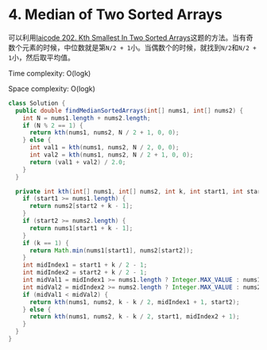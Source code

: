 # 4. Median of Two Sorted Arrays

可以利用[laicode 202. Kth Smallest In Two Sorted Arrays](laicode-202-Kth-Smallest-In-Two-Sorted-Arrays.md)这题的方法。当有奇数个元素的时候，中位数就是第`N/2 + 1`小。当偶数个的时候，就找到`N/2`和`N/2 + 1`小，然后取平均值。

Time complexity: O(logk)

Space complexity: O(logk)

```java
class Solution {
  public double findMedianSortedArrays(int[] nums1, int[] nums2) {
    int N = nums1.length + nums2.length;
    if (N % 2 == 1) {
      return kth(nums1, nums2, N / 2 + 1, 0, 0);
    } else {
      int val1 = kth(nums1, nums2, N / 2, 0, 0);
      int val2 = kth(nums1, nums2, N / 2 + 1, 0, 0);
      return (val1 + val2) / 2.0;
    }
  }

  private int kth(int[] nums1, int[] nums2, int k, int start1, int start2) {
    if (start1 >= nums1.length) {
      return nums2[start2 + k - 1];
    }
    if (start2 >= nums2.length) {
      return nums1[start1 + k - 1];
    }
    if (k == 1) {
      return Math.min(nums1[start1], nums2[start2]);
    }
    int midIndex1 = start1 + k / 2 - 1;
    int midIndex2 = start2 + k / 2 - 1;
    int midVal1 = midIndex1 >= nums1.length ? Integer.MAX_VALUE : nums1[midIndex1];
    int midVal2 = midIndex2 >= nums2.length ? Integer.MAX_VALUE : nums2[midIndex2];
    if (midVal1 < midVal2) {
      return kth(nums1, nums2, k - k / 2, midIndex1 + 1, start2);
    } else {
      return kth(nums1, nums2, k - k / 2, start1, midIndex2 + 1);
    }
  }
}
```
